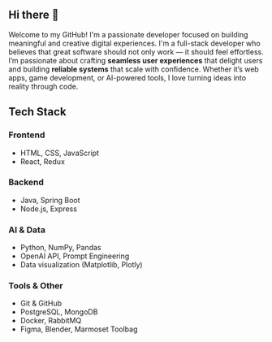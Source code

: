 ## Hi there 👋
Welcome to my GitHub! I'm a passionate developer focused on building meaningful and creative digital experiences. I'm a full-stack developer who believes that great software should not only work — it should feel effortless. I’m passionate about crafting **seamless user experiences** that delight users and building **reliable systems** that scale with confidence. Whether it’s web apps, game development, or AI-powered tools, I love turning ideas into reality through code.

## Tech Stack

### Frontend
- HTML, CSS, JavaScript
- React, Redux

### Backend
- Java, Spring Boot
- Node.js, Express

### AI & Data
- Python, NumPy, Pandas
- OpenAI API, Prompt Engineering
- Data visualization (Matplotlib, Plotly)

### Tools & Other
- Git & GitHub
- PostgreSQL, MongoDB
- Docker, RabbitMQ
- Figma, Blender, Marmoset Toolbag
<!--
**Thandriss/Thandriss** is a ✨ _special_ ✨ repository because its `README.md` (this file) appears on your GitHub profile.

Here are some ideas to get you started:

- 🔭 I’m currently working on ...
- 🌱 I’m currently learning ...
- 👯 I’m looking to collaborate on ...
- 🤔 I’m looking for help with ...
- 💬 Ask me about ...
- 📫 How to reach me: ...
- 😄 Pronouns: ...
- ⚡ Fun fact: ...
-->
